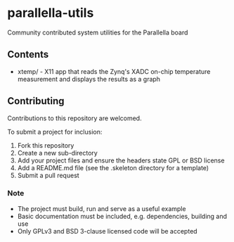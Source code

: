 # parallella-utils

Community contributed system utilities for the Parallella board

## Contents

* xtemp/ - X11 app that reads the Zynq's XADC on-chip temperature measurement and displays the results as a graph

## Contributing

Contributions to this repository are welcomed.

To submit a project for inclusion:

1. Fork this repository
2. Create a new sub-directory 
3. Add your project files and ensure the headers state GPL or BSD license
4. Add a README.md file (see the .skeleton directory for a template)
5. Submit a pull request

### Note

* The project must build, run and serve as a useful example
* Basic documentation must be included, e.g. dependencies, building and use
* Only GPLv3 and BSD 3-clause licensed code will be accepted
